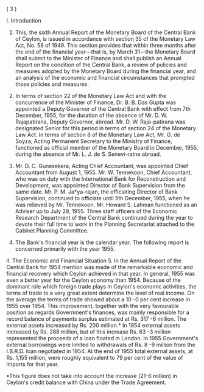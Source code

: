 ( 3 )

I. Introduction

1. This, the sixth Annual Report of the Monetary Board of the Central Bank of Ceylon, is issued in accordance with section 35 of the Monetary Law Act, No. 58 of 1949. This section provides that within three months after the end of the financial year—that is, by March 31—the Monetary Board shall submit to the Minister of Finance and shall publish an Annual Report on the condition of the Central Bank, a review of policies and measures adopted by the Monetary Board during the financial year, and an analysis of the economic and financial circum­stances that prompted those policies and measures.

2. In terms of section 22 of the Monetary Law Act and with the concurrence of the Minister of Finance, Dr. B. B. Das Gupta was appointed a Deputy Governor of the Central Bank with effect from 7th December, 1955, for the duration of the absence of Mr. D. W. Rajapatirana, Deputy Governor, abroad. Mr. D. W. Raja-patirana was designated Senior for this period in terms of section 24 of the Monetary Law Act. In terms of section 8 of the Monetary Law Act, Mr. G. de Soyza, Acting Permanent Secretary to the Ministry of Finance, functioned as official member of the Monetary Board in December, 1955, during the absence of Mr. L. J. de S. Senevi-ratne abroad.

3. Mr. D. C. Gunesekera, Acting Chief Accountant, was appointed Chief Accountant from August 1, 1955. Mr. W. Tennekoon, Chief Accountant, who was on duty with the International Bank for Reconstruction and Development, was appointed Director of Bank Supervision from the same date. Mr. P. M. Ja*ya-rajan, the officiating Director of Bank Supervision, continued to officiate until 5th December, 1955, when he was relieved by Mr. Tennekoon. Mr. Howard S. Lahman functioned as an Adviser up to July 29, 1955. Three staff officers of the Economic Research Department of the Central Bank continued during the year to devote their full time to work in the Planning Secretariat attached to the Cabinet Planning Committee.

4. The Bank's financial year is the calendar year. The following report is concerned primarily with the year 1955.

II. The Economic and Financial Situation 5. In the Annual Report of the Central Bank for 1954 mention was made of the remarkable economic and financial recovery which Ceylon achieved in that year. In general, 1955 was even a better year for the Ceylon economy than 1954. Because of the dominant role which foreign trade plays in Ceylon's economic activities, the terms of trade to a very great extent determine the level of real income. On the average the terms of trade showed about a 10 -0 per cent increase in 1955 over 1954. This improvement, together with the very favourable position as regards Govern­ment's finances, was mainly responsible for a record balance of payments surplus estimated at Rs. 317 -6 million. The external assets increased by Rs. 200 million.* In 1954 external assets increased by Rs. 288 million, but of this increase Rs. 63 -3 million represented the proceeds of a loan floated in London. In 1955 Government's external borrowings were limited to withdrawals of Rs. 8 -9 million from the I.B.R.D. loan negotiated in 1954. At the end of 1955 total external assets, at Rs. 1,155 million, were roughly equivalent to 79 per cent of the value of imports for that year.

•This figure does not take into account the increase (21-6 million) in Ceylon's credit balance with China under the Trade Agreement.